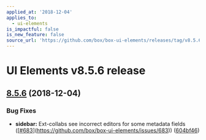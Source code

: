 ```yaml
---
applied_at: '2018-12-04'
applies_to:
  - ui-elements
is_impactful: false
is_new_feature: false
source_url: 'https://github.com/box/box-ui-elements/releases/tag/v8.5.6'
---
```


# UI Elements v8.5.6 release

## [8.5.6]([v8.5.5...v8.5.6](https://github.com/box/box-ui-elements/compare/v8.5.5...v8.5.6)) (2018-12-04)


### Bug Fixes

* **sidebar:** Ext-collabs see incorrect editors for some metadata fields ([[#683](https://github.com/box/box-ui-elements/pull/683)](https://github.com/box/box-ui-elements/issues/683)) ([604bf46](https://github.com/box/box-ui-elements/commit[604bf46](https://github.com/box/box-ui-elements/commit/604bf46)))



